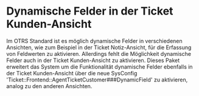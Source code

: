 # Dynamische Felder in der Ticket Kunden-Ansicht

Im OTRS Standard ist es möglich dynamische Felder in verschiedenen Ansichten, wie zum Beispiel in der Ticket Notiz-Ansicht, für die Erfassung von Feldwerten zu aktivieren. Allerdings fehlt die Möglichkeit dynamische Felder auch in der Ticket Kunden-Ansicht zu aktivieren. Dieses Paket erweitert das System um die Funktionalität dynamische Felder ebenfalls in der Ticket Kunden-Ansicht über die neue SysConfig 'Ticket::Frontend::AgentTicketCustomer###DynamicField' zu aktivieren, analog zu den anderen Ansichten.